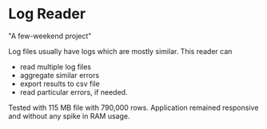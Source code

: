 # Log Reader
"A few-weekend project"

Log files usually have logs which are mostly similar. This reader can
 - read multiple log files
 - aggregate similar errors
 - export results to csv file
 - read particular errors, if needed.


Tested with 115 MB file with 790,000 rows.
Application remained responsive and without any spike in RAM usage.

